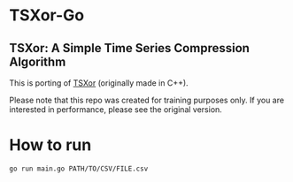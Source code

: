 # TSXor-Go
## TSXor: A Simple Time Series Compression Algorithm

This is porting of [TSXor](https://github.com/andybbruno/TSXor) (originally made in C++). 

Please note that this repo was created for training purposes only. If you are interested in performance, please see the original version.


# How to run

`go run main.go PATH/TO/CSV/FILE.csv`
